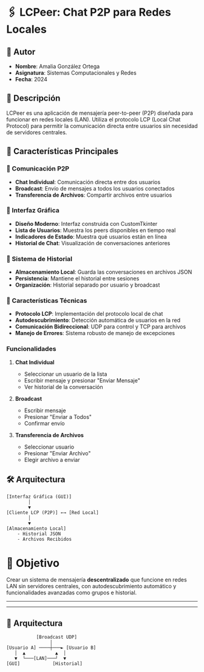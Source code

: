  
# 🖇️ LCPeer: Chat P2P para Redes Locales

## 👥 Autor
- **Nombre**: Amalia González Ortega
- **Asignatura**: Sistemas Computacionales y Redes
- **Fecha**: 2024

## 📝 Descripción
LCPeer es una aplicación de mensajería peer-to-peer (P2P) diseñada para funcionar en redes locales (LAN). Utiliza el protocolo LCP (Local Chat Protocol) para permitir la comunicación directa entre usuarios sin necesidad de servidores centrales.

## 🎯 Características Principales

### 🔹 Comunicación P2P
- **Chat Individual**: Comunicación directa entre dos usuarios
- **Broadcast**: Envío de mensajes a todos los usuarios conectados
- **Transferencia de Archivos**: Compartir archivos entre usuarios

### 🔹 Interfaz Gráfica
- **Diseño Moderno**: Interfaz construida con CustomTkinter
- **Lista de Usuarios**: Muestra los peers disponibles en tiempo real
- **Indicadores de Estado**: Muestra qué usuarios están en línea
- **Historial de Chat**: Visualización de conversaciones anteriores

### 🔹 Sistema de Historial
- **Almacenamiento Local**: Guarda las conversaciones en archivos JSON
- **Persistencia**: Mantiene el historial entre sesiones
- **Organización**: Historial separado por usuario y broadcast

### 🔹 Características Técnicas
- **Protocolo LCP**: Implementación del protocolo local de chat
- **Autodescubrimiento**: Detección automática de usuarios en la red
- **Comunicación Bidireccional**: UDP para control y TCP para archivos
- **Manejo de Errores**: Sistema robusto de manejo de excepciones


### Funcionalidades
1. **Chat Individual**
   - Seleccionar un usuario de la lista
   - Escribir mensaje y presionar "Enviar Mensaje"
   - Ver historial de la conversación

2. **Broadcast**
   - Escribir mensaje
   - Presionar "Enviar a Todos"
   - Confirmar envío

3. **Transferencia de Archivos**
   - Seleccionar usuario
   - Presionar "Enviar Archivo"
   - Elegir archivo a enviar

## 🛠️ Arquitectura
```plaintext
[Interfaz Gráfica (GUI)]
        │
        ▼
[Cliente LCP (P2P)] ←→ [Red Local]
        │
        ▼
[Almacenamiento Local]
    - Historial JSON
    - Archivos Recibidos
```



# 🎯 Objetivo  
Crear un sistema de mensajería **descentralizado** que funcione en redes LAN sin servidores centrales, con autodescubrimiento automático y funcionalidades avanzadas como grupos e historial.  

---


---

## 🧩 Arquitectura  
```plaintext
           [Broadcast UDP]
                │
[Usuario A] ────┼───► [Usuario B]  
   │  ▲           ▲  │  
   ▼  └───[LAN]───┘  ▼  
[GUI]            [Historial]  